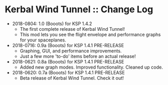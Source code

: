 # Kerbal Wind Tunnel :: Change Log

* 2018-0804: 1.0 (Booots) for KSP 1.4.2
	+ The first complete release of Kerbal Wind Tunnel!
	+ This mod lets you see the flight envelope and performance graphs for your spaceplanes.
* 2018-0716: 0.9a (Booots) for KSP 1.4.1 PRE-RELEASE
	+ Graphing, GUI, and performance improvements.
	+ Just a few more 'to-do' items before an actual release!
* 2018-0621: 0.8a (Booots) for KSP 1.4.1 PRE-RELEASE
	+ Added new graph modes. Improved functionality. Cleaned up code.
* 2018-0620: 0.7a (Booots) for KSP 1.4.1 PRE-RELEASE
	+ Beta release of Kerbal Wind Tunnel. Check it out!
